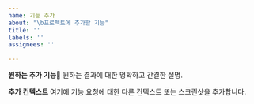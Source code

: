 ```yaml
---
name: 기능 추가
about: "\b프로젝트에 추가할 기능"
title: ''
labels: ''
assignees: ''

---
```


**원하는 추가 기능**
원하는 결과에 대한 명확하고 간결한 설명.

**추가 컨텍스트**
여기에 기능 요청에 대한 다른 컨텍스트 또는 스크린샷을 추가합니다.
